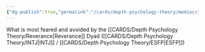 ```yaml
---
{"dg-publish":true,"permalink":"/cards/depth-psychology-theory/mediocrity/","noteIcon":"","created":"2023-01-18T15:10:32.904+01:00","updated":"2023-01-18T15:11:34.507+01:00"}
---
```



What is most feared and avoided by the [[CARDS/Depth Psychology Theory/Reverance\|Reverance]] Dyad ([[CARDS/Depth Psychology Theory/INTJ\|INTJ]] / [[CARDS/Depth Psychology Theory/ESFP\|ESFP]])
